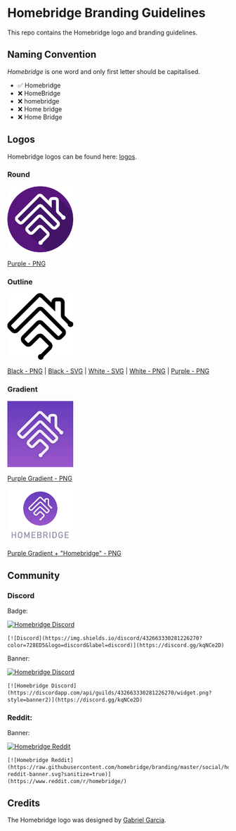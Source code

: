 # Homebridge Branding Guidelines

This repo contains the Homebridge logo and branding guidelines.

## Naming Convention

*Homebridge* is one word and only first letter should be capitalised.

* :white_check_mark: Homebridge
* :x: HomeBridge
* :x: homebridge
* :x: Home bridge
* :x: Home Bridge

## Logos

Homebridge logos can be found here: [logos](./logos).

### Round

<img src="./logos/homebridge-logo-duo-purple.png" width="150px">

[Purple - PNG](./logos/homebridge-logo-duo-purple.png)

### Outline

<img src="./logos/homebridge-logo-outline-black.png" width="150px">

[Black - PNG](./logos/homebridge-logo-outline-black.png) |
[Black - SVG](./logos/homebridge-logo-outline-black.svg) |
[White - SVG](./logos/homebridge-logo-outline-white.svg) |
[White - PNG](./logos/homebridge-logo-outline-white.png) |
[Purple - PNG](./logos/homebridge-logo-outline-purple.png)

### Gradient

<img src="./logos/homebridge-logo-gradient-square.png" width="150px">

[Purple Gradient - PNG](./logos/homebridge-logo-gradient-square.png)

<img src="./logos/homebridge-logo-gradient-named.png" width="150px">

[Purple Gradient + "Homebridge" - PNG](./logos/homebridge-logo-gradient-named.png)

## Community

### Discord

Badge:

[![Homebridge Discord](https://img.shields.io/discord/432663330281226270?color=728ED5&logo=discord&label=discord)](https://discord.gg/kqNCe2D)

```
[![Discord](https://img.shields.io/discord/432663330281226270?color=728ED5&logo=discord&label=discord)](https://discord.gg/kqNCe2D)
```

Banner:

[![Homebridge Discord](https://discordapp.com/api/guilds/432663330281226270/widget.png?style=banner2)](https://discord.gg/kqNCe2D)

```
[![Homebridge Discord](https://discordapp.com/api/guilds/432663330281226270/widget.png?style=banner2)](https://discord.gg/kqNCe2D)
```

### Reddit:

Banner:

[![Homebridge Reddit](https://raw.githubusercontent.com/homebridge/branding/master/social/homebridge-reddit-banner.svg?sanitize=true)](https://www.reddit.com/r/homebridge/)

```
[![Homebridge Reddit](https://raw.githubusercontent.com/homebridge/branding/master/social/homebridge-reddit-banner.svg?sanitize=true)](https://www.reddit.com/r/homebridge/)
```

## Credits

The Homebridge logo was designed by [Gabriel Garcia](https://github.com/ggabogarcia).


